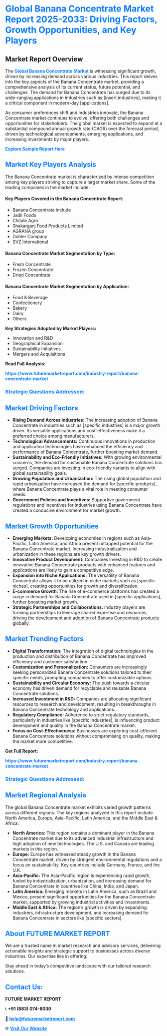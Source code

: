 <h1 style="color: #007BFF;">Global Banana Concentrate Market Report 2025-2033: Driving Factors, Growth Opportunities, and Key Players</h1>

<section id="overview">
<h2>Market Report Overview</h2>
<p>The <a href="https://www.futuremarketreport.com/industry-report/banana-concentrate-market" style="color: #007BFF; text-decoration: none;"><strong>Global Banana Concentrate Market</strong></a> is witnessing significant growth, driven by increasing demand across various industries. This report delves into the key aspects of the Banana Concentrate market, providing a comprehensive analysis of its current status, future potential, and challenges. The demand for Banana Concentrate has surged due to its wide-ranging applications in industries such as [insert industries], making it a critical component in modern-day [applications].</p>
<p>As consumer preferences shift and industries innovate, the Banana Concentrate market continues to evolve, offering both challenges and opportunities for stakeholders. The global market is expected to expand at a substantial compound annual growth rate (CAGR) over the forecast period, driven by technological advancements, emerging applications, and increasing investments by major players.</p>
</section>

<section id="overview">
<p><a href="https://www.futuremarketreport.com/request-sample/reportId=98470" style="color: #007BFF; text-decoration: none;"><strong>Explore Sample Report Here</strong></a></p>
</section>

<section id="key-players">
<h2 style="color: #007BFF;">Market Key Players Analysis</h2>
<p>The Banana Concentrate market is characterized by intense competition among key players striving to capture a larger market share. Some of the leading companies in the market include:</p>
<h4>Key Players Covered in the Banana Concentrate Report:</h4>
<ul><li>Banana Concentrate include</li><li>Jadli Foods</li><li>Chitale Agro</li><li>Shakarganj Food Products Limited</li><li>AGRANA group</li><li>Dohler Company</li><li>SVZ International</li></ul>
<h4>Banana Concentrate Market Segmentation by Type:</h4>
<ul><li>Fresh Concentrate</li><li>Frozen Concentrate</li><li>Dried Concentrate</li></ul>

<h4>Banana Concentrate Market Segmentation by Application:</h4>
<ul><li>Food &amp; Beverage</li><li>Confectionery</li><li>Bakery</li><li>Dairy</li><li>Others</li></ul>
<p><strong>Key Strategies Adopted by Market Players:</strong></p>
<ul>
<li>Innovation and R&D</li>
<li>Geographical Expansion</li>
<li>Sustainability Initiatives</li>
<li>Mergers and Acquisitions</li>
</ul>
</section>

<section>
<p><strong>Read Full Analysis: </strong></p><a href="https://www.futuremarketreport.com/industry-report/banana-concentrate-market" style="color: #007BFF; text-decoration: none;"><strong>https://www.futuremarketreport.com/industry-report/banana-concentrate-market</strong></a>
<h3 style="color: #007BFF;">Strategic Questions Addressed:</h3>
</section>

<section id="driving-factors">
<h2 style="color: #007BFF;">Market Driving Factors</h2>
<ul>
<li><strong>Rising Demand Across Industries:</strong> The increasing adoption of Banana Concentrate in industries such as [specific industries] is a major growth driver. Its versatile applications and cost-effectiveness make it a preferred choice among manufacturers.</li>
<li><strong>Technological Advancements:</strong> Continuous innovations in production and application technologies have enhanced the efficiency and performance of Banana Concentrate, further boosting market demand.</li>
<li><strong>Sustainability and Eco-Friendly Initiatives:</strong> With growing environmental concerns, the demand for sustainable Banana Concentrate solutions has surged. Companies are investing in eco-friendly variants to align with global sustainability goals.</li>
<li><strong>Growing Population and Urbanization:</strong> The rising global population and rapid urbanization have increased the demand for [specific products], where Banana Concentrate plays a vital role in meeting consumer needs.</li>
<li><strong>Government Policies and Incentives:</strong> Supportive government regulations and incentives for industries using Banana Concentrate have created a conducive environment for market growth.</li>
</ul>
</section>

<section id="growth-opportunities">
<h2 style="color: #007BFF;">Market Growth Opportunities</h2>
<ul>
<li><strong>Emerging Markets:</strong> Developing economies in regions such as Asia-Pacific, Latin America, and Africa present untapped potential for the Banana Concentrate market. Increasing industrialization and urbanization in these regions are key growth drivers.</li>
<li><strong>Innovative Product Development:</strong> Companies investing in R&D to create innovative Banana Concentrate products with enhanced features and applications are likely to gain a competitive edge.</li>
<li><strong>Expansion into Niche Applications:</strong> The versatility of Banana Concentrate allows it to be utilized in niche markets such as [specific niches], creating opportunities for growth and diversification.</li>
<li><strong>E-commerce Growth:</strong> The rise of e-commerce platforms has created a surge in demand for Banana Concentrate used in [specific applications], further boosting market growth.</li>
<li><strong>Strategic Partnerships and Collaborations:</strong> Industry players are forming partnerships to leverage shared expertise and resources, driving the development and adoption of Banana Concentrate products globally.</li>
</ul>
</section>

<section id="trending-factors">
<h2 style="color: #007BFF;">Market Trending Factors</h2>
<ul>
<li><strong>Digital Transformation:</strong> The integration of digital technologies in the production and distribution of Banana Concentrate has improved efficiency and customer satisfaction.</li>
<li><strong>Customization and Personalization:</strong> Consumers are increasingly seeking personalized Banana Concentrate solutions tailored to their specific needs, prompting companies to offer customizable options.</li>
<li><strong>Sustainability and Circular Economy:</strong> The push towards a circular economy has driven demand for recyclable and reusable Banana Concentrate solutions.</li>
<li><strong>Increased Investment in R&D:</strong> Companies are allocating significant resources to research and development, resulting in breakthroughs in Banana Concentrate technology and applications.</li>
<li><strong>Regulatory Compliance:</strong> Adherence to strict regulatory standards, particularly in industries like [specific industries], is influencing product development and quality in the Banana Concentrate market.</li>
<li><strong>Focus on Cost-Effectiveness:</strong> Businesses are exploring cost-efficient Banana Concentrate solutions without compromising on quality, making the market more competitive.</li>
</ul>
</section>

<section>
<p><strong>Get Full Report: </strong></p><a href="https://www.futuremarketreport.com/industry-report/banana-concentrate-market" style="color: #007BFF; text-decoration: none;"><strong>https://www.futuremarketreport.com/industry-report/banana-concentrate-market</strong></a>
<h3 style="color: #007BFF;">Strategic Questions Addressed:</h3>
</section>


<section id="regional-analysis">
<h2 style="color: #007BFF;">Market Regional Analysis</h2>
<p>The global Banana Concentrate market exhibits varied growth patterns across different regions. The key regions analyzed in this report include North America, Europe, Asia-Pacific, Latin America, and the Middle East & Africa:</p>
<ul>
<li><strong>North America:</strong> This region remains a dominant player in the Banana Concentrate market due to its advanced industrial infrastructure and high adoption of new technologies. The U.S. and Canada are leading markets in this region.</li>
<li><strong>Europe:</strong> Europe has witnessed steady growth in the Banana Concentrate market, driven by stringent environmental regulations and a focus on sustainability. Key countries include Germany, France, and the U.K.</li>
<li><strong>Asia-Pacific:</strong> The Asia-Pacific region is experiencing rapid growth, fueled by industrialization, urbanization, and increasing demand for Banana Concentrate in countries like China, India, and Japan.</li>
<li><strong>Latin America:</strong> Emerging markets in Latin America, such as Brazil and Mexico, present significant opportunities for the Banana Concentrate market, supported by growing industrial activities and investments.</li>
<li><strong>Middle East & Africa:</strong> The region’s growth is driven by expanding industries, infrastructure development, and increasing demand for Banana Concentrate in sectors like [specific sectors].</li>
</ul>
</section>

<footer>
<h2 style="color: #007BFF;">About FUTURE MARKET REPORT</h2>
<p>We are a trusted name in market research and advisory services, delivering actionable insights and strategic support to businesses across diverse industries. Our expertise lies in offering:</p>

<p>Stay ahead in today’s competitive landscape with our tailored research solutions.</p>

<h2 style="color: #007BFF;">Contact Us:</h2>
<p><strong>FUTURE MARKET REPORT</strong></p>
<p>📞 <strong>+91 (883) 074-8030</strong></p>
<p>📧 <strong><a href="mailto:help@futuremarketreport.com" style="color: #007BFF;">help@futuremarketreport.com</a></strong></p>
<p>🌐 <strong><a href="https://www.futuremarketreport.com/" style="color: #007BFF;">Visit Our Website</a></strong></p>
</footer>